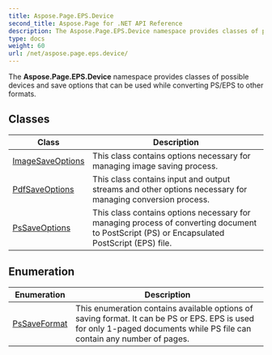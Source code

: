 ```yaml
---
title: Aspose.Page.EPS.Device
second_title: Aspose.Page for .NET API Reference
description: The Aspose.Page.EPS.Device namespace provides classes of possible devices and save options that can be used while converting PS/EPS to other formats
type: docs
weight: 60
url: /net/aspose.page.eps.device/
---
```

The **Aspose.Page.EPS.Device** namespace provides classes of possible devices and save options that can be used while converting PS/EPS to other formats.

## Classes

| Class | Description |
| --- | --- |
| [ImageSaveOptions](./imagesaveoptions/) | This class contains options necessary for managing image saving process. |
| [PdfSaveOptions](./pdfsaveoptions/) | This class contains input and output streams and other options necessary for managing conversion process. |
| [PsSaveOptions](./pssaveoptions/) | This class contains options necessary for managing process of converting document to PostScript (PS) or Encapsulated PostScript (EPS) file. |
## Enumeration

| Enumeration | Description |
| --- | --- |
| [PsSaveFormat](./pssaveformat/) | This enumeration contains available options of saving format. It can be PS or EPS. EPS is used for only 1-paged documents while PS file can contain any number of pages. |


